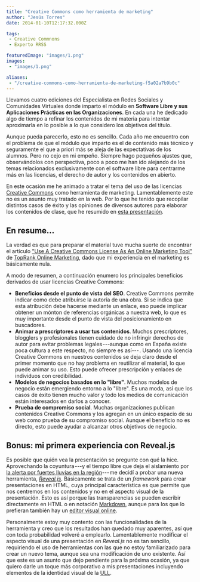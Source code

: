```yaml
---
title: "Creative Commons como herramienta de marketing"
author: "Jesús Torres"
date: 2014-01-10T12:17:32.000Z

tags:
 - Creative Commnons
 - Experto RRSS

featuredImage: "images/1.png" 
images:
 - "images/1.png" 

aliases:
 - "/creative-commons-como-herramienta-de-marketing-f5a02a7b9b0c"
---
```


Llevamos cuatro ediciones del Especialista en Redes Sociales y Comunidades Virtuales donde imparto el módulo en **Software Libre y sus Aplicaciones Prácticas en las Organizaciones**.
En cada una he dedicado algo de tiempo a refinar los contenidos de mi materia para intentar aproximarla en lo posible a lo que considero los objetivos del título.

Aunque pueda parecerlo, esto no es sencillo.
Cada año me encuentro con el problema de que el módulo que imparto es el de contenido más técnico y seguramente el que a priori más se aleja de las expectativas de los alumnos.
Pero no cejo en mi empeño.
Siempre hago pequeños ajustes que, observándolos con perspectiva, poco a poco me han ido alejando de los temas relacionados exclusivamente con el software libre para centrarme más en las licencias, el derecho de autor y los contenidos en abierto.

En este ocasión me he animado a tratar el tema del uso de las licencias [Creative Commons](http://es.creativecommons.org/) como herramienta de marketing.
Lamentablemente este no es un asunto muy tratado en la web.
Por lo que he tenido que recopilar distintos casos de éxito y las opiniones de diversos autores para elaborar los contenidos de clase, que he resumido en [esta presentación](pdfs/creative-commons-como-herramienta-de-marketing.pdf).

## En resume...

La verdad es que para preparar el material tuve mucha suerte de encontrar el artículo ["Use A Creative Commons License As An Online Marketing Tool"](http://www.toprankblog.com/2009/07/creative-commons-license-marketing-tool/) de [TopRank Online Marketing](http://www.toprankblog.com/), dado que mi experiencia en el marketing es básicamente nula.

A modo de resumen, a continuación enumero los principales beneficios derivados de usar licencias Creative Commons:

* **Beneficios desde el punto de vista del SEO**.
Creative Commons permite indicar como debe atribuirse la autoría de una obra.
Si se indica que esta atribución debe hacerse mediante un enlace, eso puede implicar obtener un mónton de referencias orgánicas a nuestra web, lo que es muy importante desde el punto de vista del posicionamiento en buscadores.
* **Animar a prescriptores a usar tus contenidos**.
Muchos prescriptores, blogglers y profesionales tienen cuidado de no infringir derechos de autor para evitar problemas legales ---aunque como en España existe poca cultura a este respecto, no siempre es así--- .
Usando una licencia Creative Commons en nuestros contenidos se deja claro desde el primer momento que no hay problema en reutilizar el material, lo que puede animar su uso.
Esto puede ofrecer prescripción y enlaces de individuos con credibilidad.
* **Modelos de negocios basados en lo "libre"**.
Muchos modelos de negocio están emergiendo entorno a lo "libre".
Es una moda, así que los casos de éxito tienen mucho valor y todo los medios de comunicación están interesados en darlos a conocer.
* **Prueba de compromiso social**.
Muchas organizaciones publican contenidos Creative Commons y los agregan en un único espacio de su web como prueba de su compromiso social.
Aunque el beneficio no es directo, esto puede ayudar a alcanzar otros objetivos de negocio.

## Bonus: mi primera experiencia con Reveal.js

Es posible que quién vea la presentación se pregunte con qué la hice.
Aprovechando la coyuntura ---y el tiempo libre que deja el aislamiento por [la alerta por fuertes lluvias en la región](http://www.europapress.es/sociedad/noticia-tenerife-sigue-alerta-roja-lluvias-20131212092235.html)--- me decidí a probar una nueva herramienta, [_Reveal.js_](http://lab.hakim.se/reveal-js/#/).
Básicamente se trata de un _framework_ para crear presentaciones en HTML, cuya principal característica es que permite que nos centremos en los contenidos y no en el aspecto visual de la presentación.
Esto es así porque las transparencias se pueden escribir directamente en HTML o en notación [Markdown](http://es.wikipedia.org/wiki/Markdown), aunque para los que lo prefieran también hay un [editor visual online](http://slid.es/).

Personalmente estoy muy contento con las funcionalidades de la herramienta y creo que los resultados han quedado muy aparentes, así que con toda probabilidad volveré a emplearlo.
Lamentablemente modificar el aspecto visual de una presentación en _Reveal.js_ no es tan sencillo, requiriendo el uso de herramientas con las que no estoy familiarizado para crear un nuevo tema, aunque sea una modificación de uno existente.
Así que este es un asunto que dejo pendiente para la próxima ocasión, ya que quiero darle un toque más corporativo a mis presentaciones incluyendo elementos de la identidad visual de la [ULL](http://www.ull.es/).

